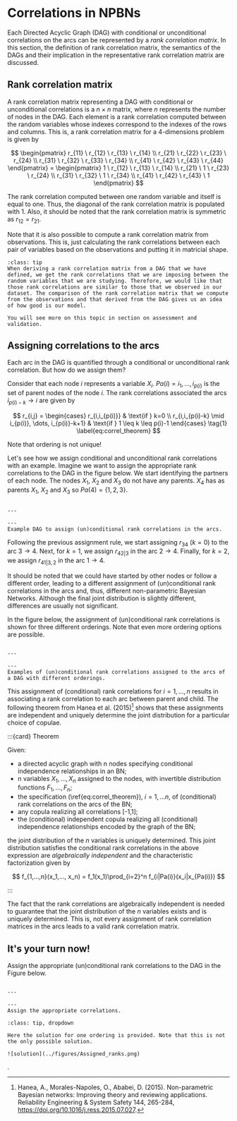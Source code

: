 
# Correlations in NPBNs

Each Directed Acyclic Graph (DAG) with conditional or unconditional correlations on the arcs can be represented by a _rank correlation matrix_. In this section, the definition of rank correlation matrix, the semantics of the DAGs and their implication in the representative rank correlation matrix are discussed.  

## Rank correlation matrix

A rank correlation matrix representing a DAG with conditional or unconditional correlations is a $n \times n$ matrix, where $n$ represents the number of nodes in the DAG. Each element is a rank correlation computed between the random variables whose indexes correspond to the indexes of the rows and columns. This is, a rank correlation matrix for a 4-dimensions problem is given by

$$
\begin{pmatrix}
r_{11} \ r_{12} \ r_{13} \ r_{14} \\
r_{21} \ r_{22} \ r_{23} \ r_{24} \\
r_{31} \ r_{32} \ r_{33} \ r_{34} \\
r_{41} \ r_{42} \ r_{43} \ r_{44} 
\end{pmatrix} = 
\begin{pmatrix}
1 \ r_{12} \ r_{13} \ r_{14} \\
r_{21} \ 1 \ r_{23} \ r_{24} \\
r_{31} \ r_{32} \ 1 \ r_{34} \\
r_{41} \ r_{42} \ r_{43} \ 1
\end{pmatrix}
$$

The rank correlation computed between one random variable and itself is equal to one. Thus, the diagonal of the rank correlation matrix is populated with 1. Also, it should be noted that the rank correlation matrix is symmetric as $r_{12} = r_{21}$.

Note that it is also possible to compute a rank correlation matrix from observations. This is, just calculating the rank correlations between each pair of variables based on the observations and putting it in matricial shape.

```{admonition} "How do I want my rank correlation matrix of the DAG to be?"
:class: tip
When deriving a rank correlation matrix from a DAG that we have defined, we get the rank correlations that we are imposing between the random variables that we are studying. Therefore, we would like that those rank correlations are similar to those that we observed in our dataset. The comparison of the rank correlation matrix that we compute from the observations and that derived from the DAG gives us an idea of how good is our model.

You will see more on this topic in section on assessment and validation.
```

## Assigning correlations to the arcs

Each arc in the DAG is quantified through a conditional or unconditional rank correlation. But how do we assign them?

Consider that each node $i$ represents a variable $X_i$. $Pa(i)={i_1, ..., i_{p(i)}}$ is the set of parent nodes of the node $i$. The rank correlations associated the arcs $i_{p(i)-k} \to i$ are given by

$$
r_{i,j} = 
\begin{cases} 
  r_{i,i_{p(i)}} & \text{if } k=0 \\ 
  r_{i,i_{p(i)-k} \mid i_{p(i)}, \dots, i_{p(i)}-k+1} & \text{if } 1 \leq k \leq p(i)-1 
\end{cases}
\tag{1} \label{eq:correl_theorem}
$$

Note that ordering is not unique!

Let's see how we assign conditional and unconditional rank correlations with an example. Imagine we want to assign the appropriate rank correlations to the DAG in the figure below. We start identifying the partners of each node. The nodes $X_1$, $X_2$ and $X_3$ do not have any parents. $X_4$ has as parents $X_1$, $X_2$ and $X_3$ so $Pa(4)=\{1, 2, 3\}$.

```{figure} ../figures/rank_corr_DAG_empty.png

---

---
Example DAG to assign (un)conditional rank correlations in the arcs.
```

Following the previous assignment rule, we start assigning $r_{34}$ ($k=0$) to the arc $3 \to 4$. Next, for $k=1$, we assign $r_{42|3}$ in the arc $2 \to 4$. Finally, for $k=2$, we assign $r_{41|3,2}$ in the arc $1 \to 4$.

It should be noted that we could have started by other nodes or follow a different order, leading to a different assignment of (un)conditional rank correlations in the arcs and, thus, different non-parametric Bayesian Networks. Although the final joint distribution is slightly different, differences are usually not significant.

In the figure below, the assignment of (un)conditional rank correlations is shown for three different orderings. Note that even more ordering options are possible.

```{figure} ../figures/rank_corr_DAG.png

---

---
Examples of (un)conditional rank correlations assigned to the arcs of a DAG with different orderings.
```

This assignment of (conditional) rank correlations for $i=1,...,n$ results in associating a rank correlation to each arc between parent and child. The following theorem from Hanea et al. (2015)[^hanea] shows that these assignments are independent and uniquely determine the joint distribution for a particular choice of copulae.

:::{card} Theorem

Given:
-  a directed acyclic graph with n nodes specifying conditional independence relationships in an BN;
-  n variables $X_1, ..., X_n$ assigned to the nodes, with invertible distribution functions $F_1, ..., F_n$;
-  the specification (\ref{eq:correl_theorem}), $i=1,...n$, of (conditional) rank correlations on the arcs of the BN;
-  any copula realizing all correlations [-1,1];
-  the (conditional) independent copula realizing all (conditional) independence relationships encoded by the graph of the BN;

the joint distribution of the $n$ variables is uniquely determined. This joint distribution satisfies the conditional rank correlations in the above expression are _algebraically independent_ and the characteristic factorization given by

$$
f_{1,...,n}(x_1,..., x_n) =  f_1(x_1)\prod_{i=2}^n f_{i|Pa(i)}(x_i|x_{Pa(i)})
$$

:::

The fact that the rank correlations are algebraically independent is needed to guarantee that the joint distribution of the $n$ variables exists and is uniquely determined. This is, not every assignment of rank correlation matrices in the arcs leads to a valid rank correlation matrix.

## It's your turn now!

Assign the appropriate (un)conditional rank correlations to the DAG in the Figure below.

```{figure} ../figures/non_Assigned_ranks.png

---

---
Assign the appropriate correlations.
```

```{admonition} Solution
:class: tip, dropdown

Here the solution for one ordering is provided. Note that this is not the only possible solution.

![solution](../figures/Assigned_ranks.png)

```

.

[^hanea]: Hanea, A., Morales-Napoles, O., Ababei, D. (2015). Non-parametric Bayesian networks: Improving theory and reviewing applications. Reliability Engineering & System Safety 144, 265-284, https://doi.org/10.1016/j.ress.2015.07.027.
